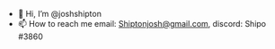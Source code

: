 - 👋 Hi, I’m @joshshipton
- 📫 How to reach me email: Shiptonjosh@gmail.com, discord: Shipo #3860


<!---
joshshipton/joshshipton is a ✨ special ✨ repository because its `README.md` (this file) appears on your GitHub profile.
You can click the Preview link to take a look at your changes.
--->
